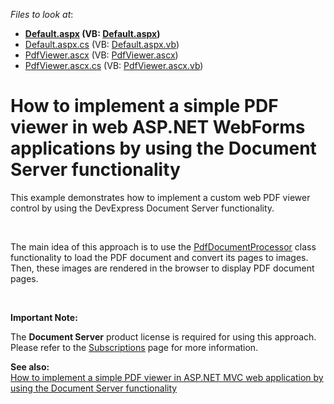 <!-- default file list -->
*Files to look at*:

* **[Default.aspx](./CS/E5095/Default.aspx) (VB: [Default.aspx](./VB/E5095/Default.aspx))**
* [Default.aspx.cs](./CS/E5095/Default.aspx.cs) (VB: [Default.aspx.vb](./VB/E5095/Default.aspx.vb))
* [PdfViewer.ascx](./CS/E5095/PdfViewer.ascx) (VB: [PdfViewer.ascx](./VB/E5095/PdfViewer.ascx))
* [PdfViewer.ascx.cs](./CS/E5095/PdfViewer.ascx.cs) (VB: [PdfViewer.ascx.vb](./VB/E5095/PdfViewer.ascx.vb))
<!-- default file list end -->
# How to implement a simple PDF viewer in web ASP.NET WebForms applications by using the Document Server functionality


<p>This example demonstrates how to implement a custom web PDF viewer control by using the DevExpress Document Server functionality.</p><br />
<p>The main idea of this approach is to use the <a href="http://documentation.devexpress.com/#DocumentServer/DevExpressPdfPdfDocumentProcessorMembersTopicAll"><u>PdfDocumentProcessor</u></a> class functionality to load the PDF document and convert its pages to images. Then, these images are rendered in the browser to display PDF document pages.</p><br />
<p><strong>Important Note:</strong></p><p>The <strong>Document Server</strong> product license is required for using this approach. Please refer to the <a href="https://www.devexpress.com/Subscriptions/"><u>Subscriptions</u></a> page for more information.</p><p><strong>See also:</strong><br />
<a href="https://www.devexpress.com/Support/Center/p/E5101">How to implement a simple PDF viewer in ASP.NET MVC web application by using the Document Server functionality</a></p>

<br/>



